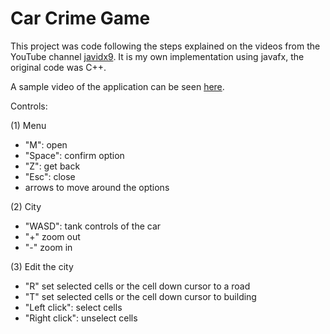 # Car Crime Game

This project was code following the steps explained on the videos from the YouTube channel [javidx9](https://www.youtube.com/@javidx9).
It is my own implementation using javafx, the original code was C++.

A sample video of the application can be seen [here](https://youtu.be/AcjZVOrvC6I).

Controls:

(1) Menu
- "M": open
- "Space": confirm option
- "Z": get back
- "Esc": close
- arrows to move around the options

(2) City
- "WASD": tank controls of the car
- "+" zoom out
- "-" zoom in

(3) Edit the city
- "R" set selected cells or the cell down cursor to a road
- "T" set selected cells or the cell down cursor to building
- "Left click": select cells
- "Right click": unselect cells
